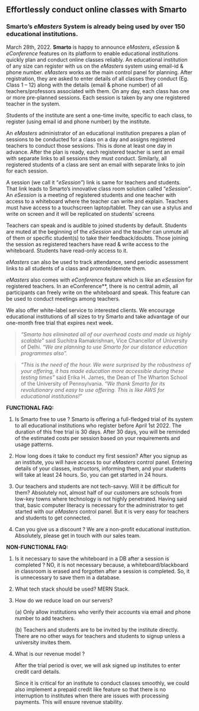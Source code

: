 ## Effortlessly conduct online classes with Smarto ##

### Smarto’s *eMasters* System is already being used by over 150 educational institutions. ###

March 28th, 2022. **Smarto** is happy to announce *eMasters*, *eSession* & *eConference* features on its platform to enable educational institutions quickly plan and conduct online classes reliably. An educational institution of any size can register with us on the *eMasters* system using email-id & phone number. *eMasters* works as the main control panel for planning. After registration, they are asked to enter details of all classes they conduct (Eg. Class 1 – 12) along with the details (email & phone number) of all teachers/professors associated with them. On any day, each class has one or more pre-planned sessions. Each session is taken by any one registered teacher in the system.

Students of the institute are sent a one-time invite, specific to each class, to register (using email id and phone number) by the institute. 

An *eMasters* administrator of an educational institution prepares a plan of sessions to be conducted for a class on a day and assigns registered teachers to conduct those sessions. This is done at least one day in advance. After the plan is ready, each registered teacher is sent an email with separate links to all sessions they must conduct. Similarly, all registered students of a class are sent an email with separate links to join for each session. 

A session (we call it “*eSession”*) link is same for teachers and students. That link leads to Smarto’s innovative class room solution called “*eSession”*. An *eSession* is a meeting of registered students and one teacher with access to a whiteboard where the teacher can write and explain. Teachers must have access to a touchscreen laptop/tablet. They can use a stylus and write on screen and it will be replicated on students’ screens

Teachers can speak and is audible to joined students by default. Students are muted at the beginning of the *eSession* and the teacher can unmute all of them or specific student(s) to take their feedback/doubts. 
Those joining the session as registered teachers have read & write access to the whiteboard. Students have read-only access to it.

*eMasters* can also be used to track attendance, send periodic assessment links to all students of a class and promote/demote them.

*eMasters* also comes with *eConference* feature which is like an *eSession* for registered teachers. In an eConference**, there is no central admin, all participants can freely write on the whiteboard and speak. This feature can be used to conduct meetings among teachers.

We also offer white-label service to interested clients. We encourage educational institutions of all sizes to try Smarto and take advantage of our one-month free trial that expires next week.

>*“Smarto has eliminated all of our overhead costs and made us highly scalable”* said Suchitra Ramakrishnan, Vice Chancellor of University of Delhi. *“We are planning to use Smarto for our distance education programmes also”.*

> *“This is the need of the hour. We were surprised by the robustness of your offering, it has made education more accessible during these testing times”* said Erika H. James, the Dean of The Wharton School of the University of Pennsylvania. *“We thank Smarto for its revolutionary and easy to use offering. This is like AWS for educational institutions!”*

**FUNCTIONAL FAQ:**

1.	Is Smarto free to use ?
Smarto is offering a full-fledged trial of its system to all educational institutions who register before April 1st 2022. The duration of this free trial is 30 days. 
After 30 days, you will be reminded of the estimated costs per session based on your requirements and usage patterns.
2.	How long does it take to conduct my first session?
After you signup as an institute, you will have access to our *eMasters* control panel. 
Entering details of your classes, instructors, informing them, and your students will take at least 24 hours. So, you can get started in 24 hours.

3.	Our teachers and students are not tech-savvy. Will it be difficult for them?
Absolutely not, almost half of our customers are schools from low-key towns where technology is not highly penetrated. Having said that, basic computer literacy is necessary for the administrator to get started with our *eMasters* control panel.
But it is very easy for teachers and students to get connected.

4.	Can you give us a discount ? We are a non-profit educational institution.
Absolutely, please get in touch with our sales team.

**NON-FUNCTIONAL FAQ:**

1.	Is it necessary to save the whiteboard in a DB after a session is completed ?
NO, it is not necessary because, a whiteboard/blackboard in classroom is erased and forgotten after a session is completed. So, it is unnecessary to save them in a database.

2.	 What tech stack should be used?
MERN Stack.

3.	How do we reduce load on our servers?

    (a)	Only allow institutions who verify their accounts via email and phone number to add teachers.

    (b)	Teachers and students are to be invited by the institute directly. There are no other ways for teachers and students to signup unless a university invites them.


4.	What is our revenue model ?

    After the trial period is over, we will ask signed up institutes to enter credit card details.

    Since it is critical for an institute to conduct classes smoothly, we could also implement a prepaid credit like feature so that there is no interruption to institutes when there are issues with processing payments. This will ensure revenue stability.

